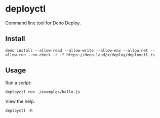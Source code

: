 # deployctl

Command line tool for Deno Deploy.

## Install

```shell
deno install --allow-read --allow-write --allow-env --allow-net --allow-run --no-check -r -f https://deno.land/x/deploy/deployctl.ts
```

## Usage

Run a script:

```shell
deployctl run ./examples/hello.js
```

View the help:

```shell
deployctl -h
```
